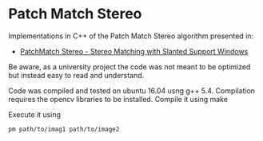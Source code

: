 # Patch Match Stereo

Implementations in C++ of the Patch Match Stereo algorithm presented in:
* [PatchMatch Stereo - Stereo Matching with Slanted Support Windows](https://www.microsoft.com/en-us/research/wp-content/uploads/2011/01/PatchMatchStereo_BMVC2011_6MB.pdf)

Be aware, as a university project the code was not meant to be optimized but instead easy to read and understand.

Code was compiled and tested on ubuntu 16.04 usng g++ 5.4. Compilation requires the opencv libraries to be installed.
Compile it using make

Execute it using
```
pm path/to/imag1 path/to/image2
```